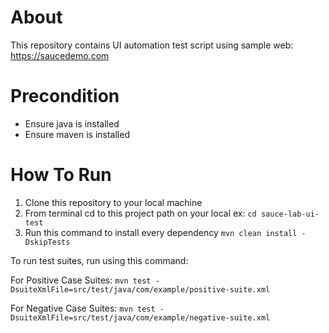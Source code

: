 # About
This repository contains UI automation test script using sample web: https://saucedemo.com

# Precondition
- Ensure java is installed 
- Ensure maven is installed

# How To Run
1. Clone this repository to your local machine
2. From terminal cd to this project path on your local ex: ```cd sauce-lab-ui-test```
3. Run this command to install every dependency
   ```mvn clean install -DskipTests```

To run test suites, run using this command:

   For Positive Case Suites:
   ```mvn test -DsuiteXmlFile=src/test/java/com/example/positive-suite.xml```

   For Negative Case Suites:
   ```mvn test -DsuiteXmlFile=src/test/java/com/example/negative-suite.xml```
